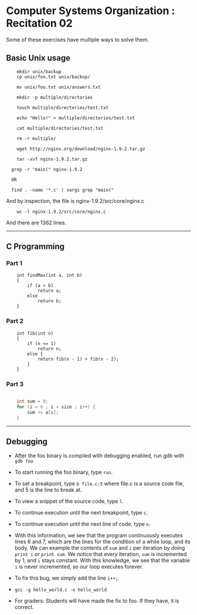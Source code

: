 # Computer Systems Organization : Recitation 02

Some of these exercises have multiple ways to solve them.

## Basic Unix usage

```
    mkdir unix/backup
    cp unix/foo.txt unix/backup/
```

```
    mv unix/foo.txt unix/answers.txt
```

```
    mkdir -p multiple/directories
```

```
    touch multiple/directories/test.txt
```

```
    echo "Hello!" > multiple/directories/test.txt
```

```
    cat multiple/directories/test.txt
```

```
    rm -r multiple/
```

```
    wget http://nginx.org/download/nginx-1.9.2.tar.gz
```

```
    tar -xvf nginx-1.9.2.tar.gz
```

```
  grep -r "main(" nginx-1.9.2

  OR

  find . -name '*.c' | xargs grep "main("
```
And by inspection, the file is nginx-1.9.2/src/core/nginx.c

```
    wc -l nginx-1.9.2/src/core/nginx.c 
```  
And there are 1362 lines.

---

## C Programming  

### Part 1  
```
    int findMax(int a, int b)
    {
        if (a > b)
            return a;
        else
            return b;    
    } 
``` 

### Part 2  
```
    int fib(int n) 
    {
        if (n <= 1)
            return n;
        else {
            return fib(n - 1) + fib(n - 2);
        }
    }
``` 

### Part 3  
```c

    int sum = 0;
    for (i = 0 ; i < size ; i++) {
        sum += a[i];
    }

``` 

---

## Debugging

* After the foo binary is compiled with debugging enabled, run gdb with `gdb foo`  
* To start running the foo binary, type `run`.  
* To set a breakpoint, type `b file.c:5` where file.c is a source code file, and 5 is the line to break at.
* To view a snippet of the source code, type `l`.  
* To continue execution until the next breakpoint, type `c`.  
* To continue execution until the next line of code, type `n`.  
* With this information, we see that the program continuously executes lines 6 and 7, which are the lines for the condition of a while loop, and its body. We can example the contents of `sum` and `i` per iteration by doing `print i` or `print sum`. We notice that every iteration, `sum` is incremented by 1, and `i` stays constant. With this knowledge, we see that the variable `i` is never incremented, so our loop executes forever.   
* To fix this bug, we simply add the line `i++;`.  
* `gcc -g hello_world.c -o hello_world`

* For graders: Students will have made the fix to foo. If they have, it is correct.  
